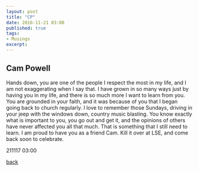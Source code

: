 ```yaml
---
layout: post
title: "CP"
date: 2016-11-21 03:00
published: true
tags:
- Musings
excerpt:
---
```


## [](#header-2)Cam Powell

Hands down, you are one of the people I respect the most in my life, and I am not exaggerating when I say that. I have grown in so many ways just by having you in my life, and there is so much more I want to learn from you. You are grounded in your faith, and it was because of you that I began going back to church regularly. I love to remember those Sundays, driving in your jeep with the windows down, country music blasting. You know exactly what is important to you, you go out and get it, and the opinions of others have never affected you all that much. That is something that I still need to learn. I am proud to have you as a friend Cam. Kill it over at LSE, and come back soon to celebrate.

211117 03:00

[back](/index)

